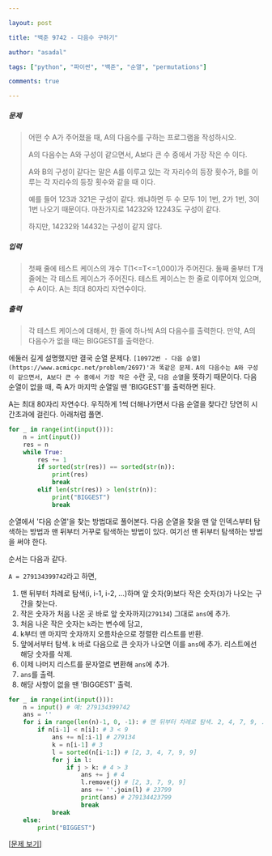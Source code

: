 ```yaml
---

layout: post

title: "백준 9742 - 다음수 구하기"

author: "asadal"

tags: ["python", "파이썬", "백준", "순열", "permutations"]

comments: true

---
```


##### 문제

>어떤 수 A가 주어졌을 때, A의 다음수를 구하는 프로그램을 작성하시오.
>
>A의 다음수는 A와 구성이 같으면서, A보다 큰 수 중에서 가장 작은 수 이다.
>
>A와 B의 구성이 같다는 말은 A를 이루고 있는 각 자리수의 등장 횟수가, B를 이루는 각 자리수의 등장 횟수와 같을 때 이다.
>
>예를 들어 123과 321은 구성이 같다. 왜냐하면 두 수 모두 1이 1번, 2가 1번, 3이 1번 나오기 때문이다. 마찬가지로 14232와 12243도 구성이 같다.
>
>하지만, 14232와 14432는 구성이 같지 않다. 

##### 입력

> 첫째 줄에 테스트 케이스의 개수 T(1<=T<=1,000)가 주어진다. 둘째 줄부터 T개 줄에는 각 테스트 케이스가 주어진다. 테스트 케이스는 한 줄로 이루어져 있으며, 수 A이다. A는 최대 80자리 자연수이다.

##### 출력

> 각 테스트 케이스에 대해서, 한 줄에 하나씩 A의 다음수를 출력한다. 만약, A의 다음수가 없을 때는 BIGGEST를 출력한다.

에둘러 길게 설명했지만 결국 순열 문제다. `[10972번 - 다음 순열](https://www.acmicpc.net/problem/2697)'과 똑같은 문제.` `A의 다음수는 A와 구성이 같으면서, A보다 큰 수 중에서 가장 작은 수`란 곳, `다음 순열`을 뜻하기 때문이다. 다음 순열이 없을 때, 즉 A가 마지막 순열일 땐 'BIGGEST'를 출력하면 된다. 

A는 최대 80자리 자연수다. 우직하게 1씩 더해나가면서 다음 순열을 찾다간 당연히 시간초과에 걸린다. 아래처럼 풀면.

```python
for _ in range(int(input())):
    n = int(input())
    res = n
    while True:
        res += 1
        if sorted(str(res)) == sorted(str(n)):
            print(res)
            break
        elif len(str(res)) > len(str(n)):
            print("BIGGEST")
            break
```

순열에서 '다음 순열'을 찾는 방법대로 풀어본다. 다음 순열을 찾을 땐 앞 인덱스부터 탐색하는 방법과 맨 뒤부터 거꾸로 탐색하는 방법이 있다. 여기선 맨 뒤부터 탐색하는 방법을 써야 한다. 

순서는 다음과 같다. 

`A = 279134399742`라고 하면,

1. 맨 뒤부터 차례로 탐색(i, i-1, i-2, …)하며 앞 숫자(9)보다 작은 숫자(`3`)가 나오는 구간을 찾는다.
2. 작은 숫자가 처음 나온 곳 바로 앞 숫자까지(`279134`) 그대로 `ans`에 추가.
3. 처음 나온 작은 숫자는 `k`라는 변수에 담고, 
4. k부터 맨 마지막 숫자까지 오름차순으로 정렬한 리스트를 반환.
5. 앞에서부터 탐색. k 바로 다음으로 큰 숫자가 나오면 이를 `ans`에 추가.  리스트에선 해당 숫자를 삭제.
6. 이제 나머지 리스트를 문자열로 변환해 `ans`에 추가.
7. `ans`를 출력.
8. 해당 사항이 없을 땐 'BIGGEST' 출력.

```python
for _ in range(int(input())):
    n = input() # 예: 279134399742
    ans = ''
    for i in range(len(n)-1, 0, -1): # 맨 뒤부터 차례로 탐색. 2, 4, 7, 9, ...
        if n[i-1] < n[i]: # 3 < 9
            ans += n[:i-1] # 279134
            k = n[i-1] # 3
            l = sorted(n[i-1:]) # [2, 3, 4, 7, 9, 9]
            for j in l:
                if j > k: # 4 > 3
                    ans += j # 4
                    l.remove(j) # [2, 3, 7, 9, 9]
                    ans += ''.join(l) # 23799
                    print(ans) # 279134423799
                    break
            break
    else:
        print("BIGGEST")
```

[[문제 보기](https://www.acmicpc.net/problem/2697)]